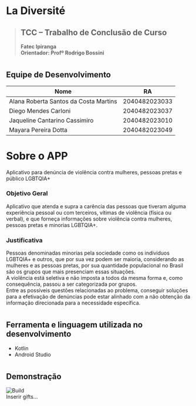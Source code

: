 # **La Diversité**
> ## **TCC – Trabalho de Conclusão de Curso**  
> **Fatec Ipiranga**   
> **Orientador: Profº Rodrigo Bossini**
#
## **Equipe de Desenvolvimento**
| Nome | RA |
| ------------- | ------------- |
| Alana Roberta Santos da Costa Martins  | 2040482023033  |
| Diego Mendes Carloni  | 2040482023037  |
| Jaqueline Cantarino Cassimiro  | 2040482023010  |
| Mayara Pereira Dotta  | 2040482023049  |
#
# **Sobre o APP**
Aplicativo para denúncia de violência contra mulheres, pessoas pretas e público LGBTQIA+ 
### **Objetivo Geral**
Aplicativo que atenda e supra a carência das pessoas que tiveram alguma experiência pessoal ou com terceiros, vítimas de violência (física ou verbal), e que forneça informações sobre violência contra mulheres, pessoas pretas e minorias LGBTQIA+. 
### **Justificativa**
Pessoas denominadas minorias pela sociedade como os indivíduos LGBTQIA+ e outros, que por sua vez podem ser maioria, considerando as mulheres e as pessoas pretas, por sua quantidade populacional no Brasil são os grupos que mais presenciam essas situações.   
A violência está seletiva e não imposta a todos da mesma forma e, como consequência, passou a ser categorizada por grupos.   
Entre as possíveis questões relacionadas ao problema, conseguir soluções para a efetivação de denúncias pode estar alinhado com a não obtenção da informação direcionada para a necessidade específica. 
#
## **Ferramenta e linguagem utilizada no desenvolvimento**
* Kotlin
* Android Studio   
#
## **Demonstração**
![Build](https://img.shields.io/static/v1?label=Versão&message=1.0&color=blue)   
Inserir gifts...




